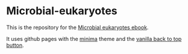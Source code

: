# Microbial-eukaryotes

This is the repository for the [Microbial eukaryotes ebook](https://uu-microbial-eukaryotes.github.io/ebook/).

It uses github pages with the [minima](https://github.com/jekyll/minima) theme and the [vanilla back to top button](https://github.com/vfeskov/vanilla-back-to-top).
